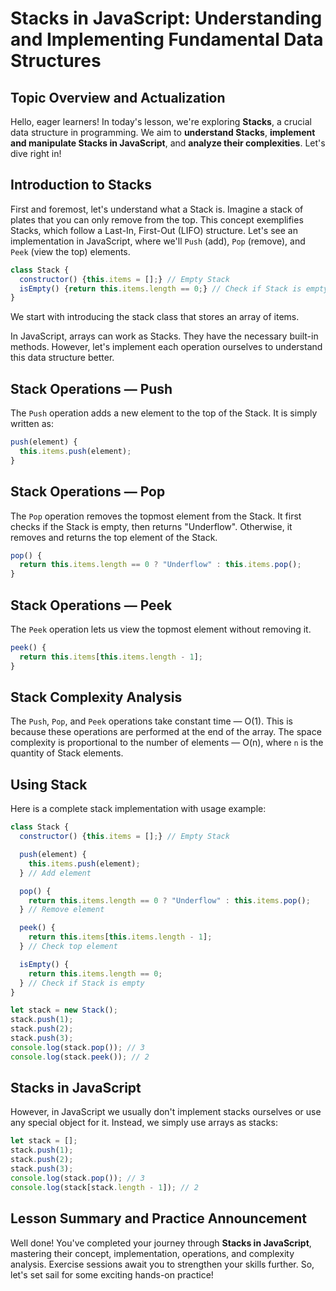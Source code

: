 # Stacks in JavaScript: Understanding and Implementing Fundamental Data Structures

## Topic Overview and Actualization
Hello, eager learners! In today's lesson, we're exploring **Stacks**, a crucial data structure in programming. We aim to **understand Stacks**, **implement and manipulate Stacks in JavaScript**, and **analyze their complexities**. Let's dive right in!

## Introduction to Stacks
First and foremost, let's understand what a Stack is. Imagine a stack of plates that you can only remove from the top. This concept exemplifies Stacks, which follow a Last-In, First-Out (LIFO) structure. Let's see an implementation in JavaScript, where we'll `Push` (add), `Pop` (remove), and `Peek` (view the top) elements.

```JavaScript
class Stack {
  constructor() {this.items = [];} // Empty Stack
  isEmpty() {return this.items.length == 0;} // Check if Stack is empty
}
```

We start with introducing the stack class that stores an array of items.

In JavaScript, arrays can work as Stacks. They have the necessary built-in methods. However, let's implement each operation ourselves to understand this data structure better.

## Stack Operations — Push
The `Push` operation adds a new element to the top of the Stack. It is simply written as:

```JavaScript
push(element) {
  this.items.push(element);
}
```

## Stack Operations — Pop
The `Pop` operation removes the topmost element from the Stack. It first checks if the Stack is empty, then returns "Underflow". Otherwise, it removes and returns the top element of the Stack.

```JavaScript
pop() {
  return this.items.length == 0 ? "Underflow" : this.items.pop();
}
```

## Stack Operations — Peek
The `Peek` operation lets us view the topmost element without removing it.

```JavaScript
peek() {
  return this.items[this.items.length - 1];
}
```

## Stack Complexity Analysis
The `Push`, `Pop`, and `Peek` operations take constant time — O(1). This is because these operations are performed at the end of the array. The space complexity is proportional to the number of elements — O(n), where `n` is the quantity of Stack elements.

## Using Stack
Here is a complete stack implementation with usage example:

```JavaScript
class Stack {
  constructor() {this.items = [];} // Empty Stack

  push(element) {
    this.items.push(element);
  } // Add element

  pop() {
    return this.items.length == 0 ? "Underflow" : this.items.pop();
  } // Remove element

  peek() {
    return this.items[this.items.length - 1];
  } // Check top element

  isEmpty() {
    return this.items.length == 0;
  } // Check if Stack is empty
}

let stack = new Stack();
stack.push(1);
stack.push(2);
stack.push(3);
console.log(stack.pop()); // 3
console.log(stack.peek()); // 2
```

## Stacks in JavaScript
However, in JavaScript we usually don't implement stacks ourselves or use any special object for it. Instead, we simply use arrays as stacks:

```Javascript
let stack = [];
stack.push(1);
stack.push(2);
stack.push(3);
console.log(stack.pop()); // 3
console.log(stack[stack.length - 1]); // 2
```

## Lesson Summary and Practice Announcement
Well done! You've completed your journey through **Stacks in JavaScript**, mastering their concept, implementation, operations, and complexity analysis. Exercise sessions await you to strengthen your skills further. So, let's set sail for some exciting hands-on practice!
